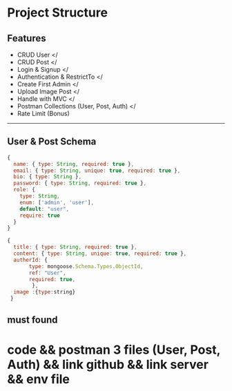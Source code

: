 # Project Structure

## Features

- CRUD User </
- CRUD Post </
- Login & Signup </
- Authentication & RestrictTo </
- Create First Admin </
- Upload Image Post </
- Handle with MVC </
- Postman Collections (User, Post, Auth) </
- Rate Limit (Bonus)

---

## User & Post Schema

```js
{
  name: { type: String, required: true },
  email: { type: String, unique: true, required: true },
  bio: { type: String },
  password: { type: String, required: true },
  role: {
    type: String,
    enum: ['admin', 'user'],
    default: "user",
    require: true
  }
}

{
  title: { type: String, required: true },
  content: { type: String, unique: true, required: true },
  autherId: {
       type: mongoose.Schema.Types.ObjectId,
       ref: "User",
       required: true,
        },
  image :{type:string}
 }
```

## must found

# code && postman 3 files (User, Post, Auth) && link github && link server && env file

